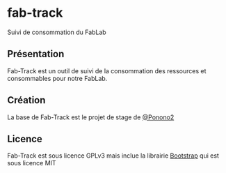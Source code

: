 # fab-track
Suivi de consommation du FabLab

## Présentation

Fab-Track est un outil de suivi de la consommation des ressources et consommables pour notre FabLab.

## Création

La base de Fab-Track est le projet de stage de [@Ponono2](https://github.com/Ponono2)

## Licence
Fab-Track est sous licence GPLv3 mais inclue la librairie [Bootstrap](https://getbootstrap.com/) qui est sous licence MIT
